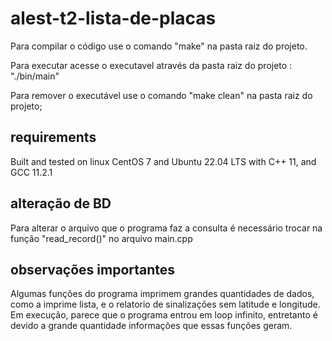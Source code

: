 # alest-t2-lista-de-placas

Para compilar o código use o comando "make" na pasta raiz do projeto.

Para executar acesse o executavel através da pasta raiz do projeto : "./bin/main"

Para remover o executável use o comando "make clean" na pasta raiz do projeto;

## requirements
Built and tested on linux CentOS 7 and Ubuntu 22.04 LTS with C++ 11, and GCC 11.2.1

## alteração de BD
Para alterar o arquivo que o programa faz a consulta é necessário trocar na função "read_record()" no arquivo main.cpp

## observações importantes

Algumas funções do programa imprimem grandes quantidades de dados, como a imprime lista, e o relatorio de sinalizações sem latitude e longitude. Em execução, parece que o programa entrou em loop infinito, entretanto é devido a grande quantidade informações que essas funções geram.

